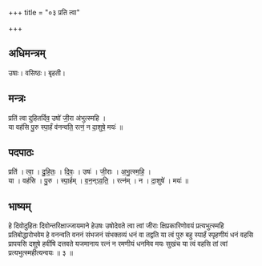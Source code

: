 +++
title = "०३ प्रति त्वा"

+++
## अधिमन्त्रम्
उषाः। वसिष्ठः। बृहती।

## मन्त्रः
प्रति॑ त्वा दुहितर्दिव॒ उषो॑ जी॒रा अ॑भुत्स्महि ।  
या वह॑सि पु॒रु स्पा॒र्हं व॑नन्वति॒ रत्नं॒ न दा॒शुषे॒ मयः॑ ॥

## पदपाठः
प्रति॑ । त्वा॒ । दु॒हि॒तः॒ । दि॒वः॒ । उषः॑ । जी॒राः । अ॒भु॒त्स्म॒हि॒ ।  
या । वह॑सि । पु॒रु । स्पा॒र्हम् । व॒न॒न्ऽव॒ति॒ । रत्न॑म् । न । दा॒शुषे॑ । मयः॑ ॥

## भाष्यम्
हे दिवोदुहितः दिवोन्तरिक्षाज्जायमाने हेउषः उषोदेवते त्वा त्वां जीराः क्षिप्रकारिणोवयं प्रत्यभुत्स्महि प्रतिबोद्धारोभवेम हे वनन्वति वननं संभजनं संभक्तव्यं धनं वा तद्वति या त्वं पुरु बहु स्पार्हं स्पृहणीयं धनं वहसि प्रापयसि दशुषे हवींषि दत्तवते यजमानाय रत्नं न रमणीयं धनमिव मयः सुखंच या त्वं वहसि तां त्वां प्रत्यभुत्स्महीत्यन्वयः ॥ ३ ॥